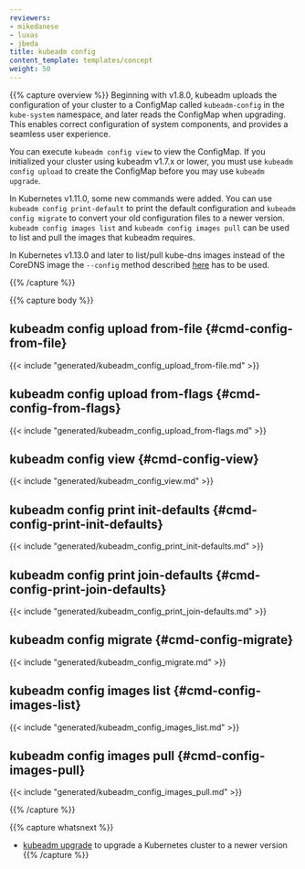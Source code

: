 ```yaml
---
reviewers:
- mikedanese
- luxas
- jbeda
title: kubeadm config
content_template: templates/concept
weight: 50
---
```

{{% capture overview %}}
Beginning with v1.8.0, kubeadm uploads the configuration of your cluster to a ConfigMap called
`kubeadm-config` in the `kube-system` namespace, and later reads the ConfigMap when upgrading.
This enables correct configuration of system components, and provides a seamless user experience.

You can execute `kubeadm config view` to view the ConfigMap. If you initialized your cluster using
kubeadm v1.7.x or lower, you must use `kubeadm config upload` to create the ConfigMap before you
may use `kubeadm upgrade`.

In Kubernetes v1.11.0, some new commands were added. You can use `kubeadm config print-default`
to print the default configuration and `kubeadm config migrate` to convert your old configuration
files to a newer version. `kubeadm config images list` and `kubeadm config images pull` can be used
to list and pull the images that kubeadm requires.

In Kubernetes v1.13.0 and later to list/pull kube-dns images instead of the CoreDNS image
the `--config` method described [here](/docs/reference/setup-tools/kubeadm/kubeadm-init-phase/#cmd-phase-addon)
has to be used.

{{% /capture %}}

{{% capture body %}}
## kubeadm config upload from-file {#cmd-config-from-file}
{{< include "generated/kubeadm_config_upload_from-file.md" >}}

## kubeadm config upload from-flags {#cmd-config-from-flags}
{{< include "generated/kubeadm_config_upload_from-flags.md" >}}

## kubeadm config view {#cmd-config-view}
{{< include "generated/kubeadm_config_view.md" >}}

## kubeadm config print init-defaults {#cmd-config-print-init-defaults}
{{< include "generated/kubeadm_config_print_init-defaults.md" >}}

## kubeadm config print join-defaults {#cmd-config-print-join-defaults}
{{< include "generated/kubeadm_config_print_join-defaults.md" >}}

## kubeadm config migrate {#cmd-config-migrate}
{{< include "generated/kubeadm_config_migrate.md" >}}

## kubeadm config images list {#cmd-config-images-list}
{{< include "generated/kubeadm_config_images_list.md" >}}

## kubeadm config images pull {#cmd-config-images-pull}
{{< include "generated/kubeadm_config_images_pull.md" >}}

{{% /capture %}}

{{% capture whatsnext %}}
* [kubeadm upgrade](/docs/reference/setup-tools/kubeadm/kubeadm-upgrade/) to upgrade a Kubernetes cluster to a newer version
{{% /capture %}}
